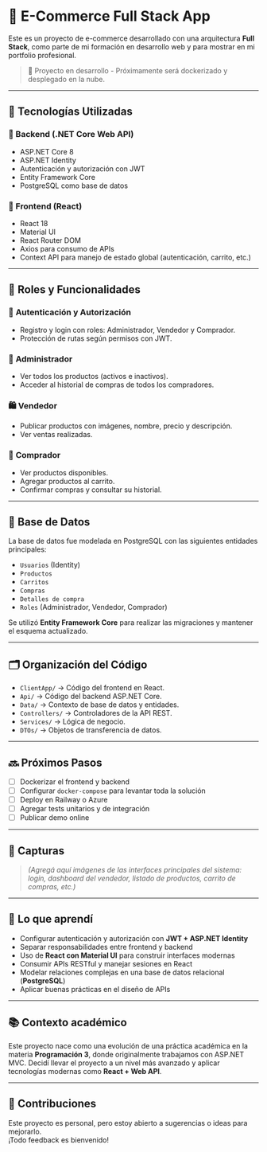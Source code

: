 # 🛒 E-Commerce Full Stack App

Este es un proyecto de e-commerce desarrollado con una arquitectura **Full Stack**, como parte de mi formación en desarrollo web y para mostrar en mi portfolio profesional.

> 🔧 Proyecto en desarrollo - Próximamente será dockerizado y desplegado en la nube.

---

## 🚀 Tecnologías Utilizadas

### 🔹 Backend (.NET Core Web API)
- ASP.NET Core 8
- ASP.NET Identity
- Autenticación y autorización con JWT
- Entity Framework Core
- PostgreSQL como base de datos

### 🔹 Frontend (React)
- React 18
- Material UI
- React Router DOM
- Axios para consumo de APIs
- Context API para manejo de estado global (autenticación, carrito, etc.)

---

## 👥 Roles y Funcionalidades

### 🔐 **Autenticación y Autorización**
- Registro y login con roles: Administrador, Vendedor y Comprador.
- Protección de rutas según permisos con JWT.

### 👤 **Administrador**
- Ver todos los productos (activos e inactivos).
- Acceder al historial de compras de todos los compradores.

### 🛍️ **Vendedor**
- Publicar productos con imágenes, nombre, precio y descripción.
- Ver ventas realizadas.

### 🛒 **Comprador**
- Ver productos disponibles.
- Agregar productos al carrito.
- Confirmar compras y consultar su historial.

---

## 🧱 Base de Datos

La base de datos fue modelada en PostgreSQL con las siguientes entidades principales:

- `Usuarios` (Identity)
- `Productos`
- `Carritos`
- `Compras`
- `Detalles de compra`
- `Roles` (Administrador, Vendedor, Comprador)

Se utilizó **Entity Framework Core** para realizar las migraciones y mantener el esquema actualizado.

---

## 🗂️ Organización del Código

- `ClientApp/` → Código del frontend en React.
- `Api/` → Código del backend ASP.NET Core.
- `Data/` → Contexto de base de datos y entidades.
- `Controllers/` → Controladores de la API REST.
- `Services/` → Lógica de negocio.
- `DTOs/` → Objetos de transferencia de datos.

---

## 🔜 Próximos Pasos

- [ ] Dockerizar el frontend y backend
- [ ] Configurar `docker-compose` para levantar toda la solución
- [ ] Deploy en Railway o Azure
- [ ] Agregar tests unitarios y de integración
- [ ] Publicar demo online

---

## 📸 Capturas

> *(Agregá aquí imágenes de las interfaces principales del sistema: login, dashboard del vendedor, listado de productos, carrito de compras, etc.)*

---

## 🧠 Lo que aprendí

- Configurar autenticación y autorización con **JWT + ASP.NET Identity**
- Separar responsabilidades entre frontend y backend
- Uso de **React con Material UI** para construir interfaces modernas
- Consumir APIs RESTful y manejar sesiones en React
- Modelar relaciones complejas en una base de datos relacional (**PostgreSQL**)
- Aplicar buenas prácticas en el diseño de APIs

---

## 📚 Contexto académico

Este proyecto nace como una evolución de una práctica académica en la materia **Programación 3**, donde originalmente trabajamos con ASP.NET MVC. Decidí llevar el proyecto a un nivel más avanzado y aplicar tecnologías modernas como **React + Web API**.

---

## 🤝 Contribuciones

Este proyecto es personal, pero estoy abierto a sugerencias o ideas para mejorarlo.  
¡Todo feedback es bienvenido!


